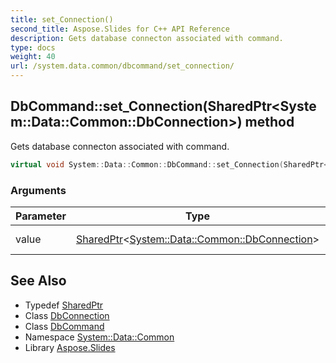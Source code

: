 ```yaml
---
title: set_Connection()
second_title: Aspose.Slides for C++ API Reference
description: Gets database connecton associated with command.
type: docs
weight: 40
url: /system.data.common/dbcommand/set_connection/
---
```

## DbCommand::set_Connection(SharedPtr\<System::Data::Common::DbConnection\>) method


Gets database connecton associated with command.

```cpp
virtual void System::Data::Common::DbCommand::set_Connection(SharedPtr<System::Data::Common::DbConnection> value)
```


### Arguments

| Parameter | Type | Description |
| --- | --- | --- |
| value | [SharedPtr](../../../system/sharedptr/)\<[System::Data::Common::DbConnection](../../dbconnection/)\> | Database connection. |

## See Also

* Typedef [SharedPtr](../../../system/sharedptr/)
* Class [DbConnection](../../dbconnection/)
* Class [DbCommand](../)
* Namespace [System::Data::Common](../../)
* Library [Aspose.Slides](../../../)